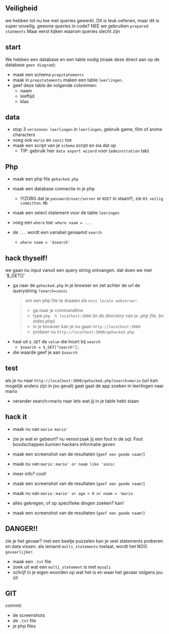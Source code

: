 ## Veiligheid

we hebben tot nu toe met queries gewerkt.
Dit is leuk oefenen, maar dit is super onveilig.
gewone queries in code? NEE
we gebruiken `prepared statments`
Maar eerst kijken waarom queries slecht zijn


## start

We hebben een database en een table nodig (maak deze direct aan op de database `geen diagram`):
- maak een schema `prepstatements`
- maak in `prepstatements` maken een table `leerlingen`.
- geef deze table de volgende colommen:
    * naam
    * leeftijd
    * klas

## data
- stop 3 `verzonnen leerlingen` in `leerlingen`, gebruik game, film of anime characters
- voeg ook `mario` en `sonic` toe
- maak een script van je `schema` script en sla dat op
    - TIP: gebruik hier `data export wizard` voor (`adminstration` tab)

## Php

- maak een php file `gehacked.php`
- maak een database connectie in je php
    * !!!ZORG dat je `password/user/server` er `NIET` in staan!!!, zie `03 veilig committen.MD`

- maak een select statement voor de table `leeringen`
- voeg een `where` toe: `where naam = ...`
- de `...` wordt een variabel genaamd `search`
    * `where naam = '$search'`

## hack thyself!

we gaan nu input vanuit een query string ontvangen. dat doen we met `$_GET[]'

- ga naar de `gehacked.php` in je browser en zet achter de url de querystring `?search=sonic`
  > om een php file te draaien als `mini locale webserver`:
  > - ga naar je commandline
  > - type `php -S localhost:3000` *(in de directory van je .php file, bv index.php)*
  > - in je browser kan je nu gaan `http://localhost:3000`
  > - probeer nu `http://localhost:3000/gehacked.php`
- haal uit `$_GET` de `value` die hoort bij `search`
   - ```$search = $_GET["search"];   ```
- die waarde geef je aan `$search`

## test

als je nu naar `http://localhost:3000/gehacked.php?search=mario` (url kan mogelijk anders zijn in jou geval) gaat gaat de app zoeken in leerlingen naar mario

- verander search=mario naar iets wat jij in je table hebt staan

## hack it

- maak nu van `mario`: `mario'`
- zie je wat er gebeurt? nu veroorzaak jij een fout in de sql. Fout boodschappen kunnen hackers informatie geven
- maak een screenshot van de resultaten (`geef een goede naam!`)

- maak nu van `mario` : `mario' or naam like 'sonic`
- meer info? cool!
- maak een screenshot van de resultaten (`geef een goede naam!`)

- maak nu van `mario` : `mario' or age > 0 or naam = 'mario`
- alles gekregen, of op specifieke dingen zoeken? kan!
- maak een screenshot van de resultaten (`geef een goede naam!`)

## DANGER!!

zie je het gevaar? met een beetje puzzelen kan je veel statements proberen en data vissen.
als iemand `multi_statements` toelaat, wordt het NOG `gevaarlijker`.
- maak een `.txt` file
- zoek uit wat een `multi_statement` is met `mysqli`
- schrijf in je eigen woorden op wat het is en waar het gevaar volgens jou zit


## GIT

commit:
- de screenshots 
- de `.txt` file
- je php files
